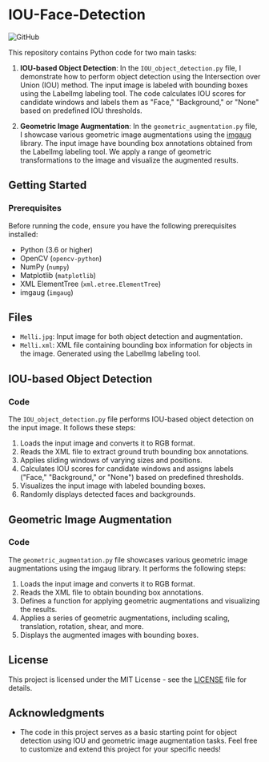 # IOU-Face-Detection

![GitHub](https://img.shields.io/github/license/ghazalbn/iou-face-detection)

This repository contains Python code for two main tasks:

1. **IOU-based Object Detection**: In the `IOU_object_detection.py` file, I demonstrate how to perform object detection using the Intersection over Union (IOU) method. The input image is labeled with bounding boxes using the LabelImg labeling tool. The code calculates IOU scores for candidate windows and labels them as "Face," "Background," or "None" based on predefined IOU thresholds.

2. **Geometric Image Augmentation**: In the `geometric_augmentation.py` file, I showcase various geometric image augmentations using the [imgaug](https://github.com/aleju/imgaug) library. The input image have bounding box annotations obtained from the LabelImg labeling tool. We apply a range of geometric transformations to the image and visualize the augmented results.

## Getting Started

### Prerequisites

Before running the code, ensure you have the following prerequisites installed:

- Python (3.6 or higher)
- OpenCV (`opencv-python`)
- NumPy (`numpy`)
- Matplotlib (`matplotlib`)
- XML ElementTree (`xml.etree.ElementTree`)
- imgaug (`imgaug`)

## Files

- `Melli.jpg`: Input image for both object detection and augmentation.
- `Melli.xml`: XML file containing bounding box information for objects in the image. Generated using the LabelImg labeling tool.

## IOU-based Object Detection

### Code

The `IOU_object_detection.py` file performs IOU-based object detection on the input image. It follows these steps:

1. Loads the input image and converts it to RGB format.
2. Reads the XML file to extract ground truth bounding box annotations.
3. Applies sliding windows of varying sizes and positions.
4. Calculates IOU scores for candidate windows and assigns labels ("Face," "Background," or "None") based on predefined thresholds.
5. Visualizes the input image with labeled bounding boxes.
6. Randomly displays detected faces and backgrounds.

## Geometric Image Augmentation

### Code

The `geometric_augmentation.py` file showcases various geometric image augmentations using the imgaug library. It performs the following steps:

1. Loads the input image and converts it to RGB format.
2. Reads the XML file to obtain bounding box annotations.
3. Defines a function for applying geometric augmentations and visualizing the results.
4. Applies a series of geometric augmentations, including scaling, translation, rotation, shear, and more.
5. Displays the augmented images with bounding boxes.

## License

This project is licensed under the MIT License - see the [LICENSE](LICENSE) file for details.

## Acknowledgments

- The code in this project serves as a basic starting point for object detection using IOU and geometric image augmentation tasks. Feel free to customize and extend this project for your specific needs!

